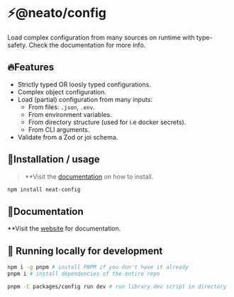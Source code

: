 # ⚡@neato/config

Load complex configuration from many sources on runtime with type-safety. Check the documentation for more info.


## 🔥Features
- Strictly typed OR loosly typed configurations.
- Complex object configuration.
- Load (partial) configuration from many inputs:
  - From files: `.json`, `.env`.
  - From environment variables.
  - From directory structure (used for i.e docker secrets).
  - From CLI arguments.
- Validate from a Zod or joi schema.


## 🍄Installation / usage

> **Visit the [documentation](https://neatojs.com/docs/config/guide/why-neat-config) on how to install.

```sh
npm install neat-config
```


## 📖Documentation

**Visit the [website](https://neatojs.com/docs/config) for documentation.


## 🧬 Running locally for development

```sh
npm i -g pnpm # install PNPM if you don't have it already
pnpm i # install dependencies of the entire repo

pnpm -C packages/config run dev # run library dev script in directory
```
